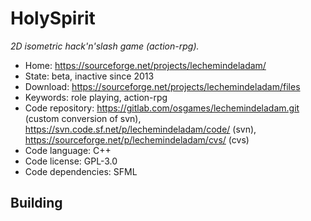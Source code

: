 # HolySpirit

_2D isometric hack'n'slash game (action-rpg)._

- Home: https://sourceforge.net/projects/lechemindeladam/
- State: beta, inactive since 2013
- Download: https://sourceforge.net/projects/lechemindeladam/files
- Keywords: role playing, action-rpg
- Code repository: https://gitlab.com/osgames/lechemindeladam.git (custom conversion of svn), https://svn.code.sf.net/p/lechemindeladam/code/ (svn), https://sourceforge.net/p/lechemindeladam/cvs/ (cvs)
- Code language: C++
- Code license: GPL-3.0
- Code dependencies: SFML

## Building


